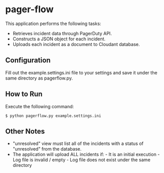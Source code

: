 pager-flow
==========

This application performs the following tasks:

* Retrieves incident data through PagerDuty API.
* Constructs a JSON object for each incident.
* Uploads each incident as a document to Cloudant database.

Configuration
---

Fill out the example.settings.ini file to your settings and save it under the same directory as pagerflow.py.

How to Run
---

Execute the following command:

    $ python pagerflow.py example.settings.ini
    
Other Notes
---

* "unresolved" view must list all of the incidents with a status of "unresolved" from the database.
* The application will upload ALL incidents if: 
      - It is an initial execution
      - Log file is invalid / empty
      - Log file does not exist under the same directory
